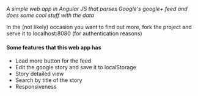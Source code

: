 _A simple web app in Angular JS that parses Google's google+ feed and does some cool stuff with the data_

In the (not likely) occasion you want to find out more, fork the project and serve it to localhost:8080 (for authentication reasons)

#### Some features that this web app has

- Load more button for the feed
- Edit the google story and save it to localStorage
- Story detailed view
- Search by title of the story
- Responsiveness
